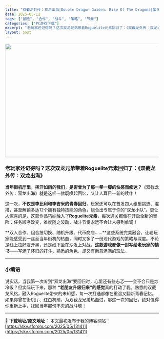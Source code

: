 ```yaml
---
title: "双截龙外传：双龙出海|Double Dragon Gaiden: Rise Of The Dragons|繁简中文"
date: 2025-05-11
tags: ["冒险", "合作", "战斗", "策略", "节奏"]
categories: ["PC游戏下载"]
excerpt: "老玩家还记得吗？这次双龙兄弟带着Roguelite元素回归了：《双截龙外传：双龙出海》 当年街机厅里，挥汗如雨的我们，是否曾为了那一拳一脚的快感而痴迷？《双截龙外传：双龙出海》就是这样一款既唤起回忆，又让人耳目一新的续作！ 这一次，不仅是李比利和李吉米的青春回归，玩家还可以在首发四人组里挑选、混搭，&hellip;"
layout: post
---
```


<img class="aligncenter size-full wp-image-131412" src="https://sky.sfcrom.com/wp-content/uploads/2025/05/2025051017105087.webp" alt="" width="660" height="370" />
<h3>老玩家还记得吗？这次双龙兄弟带着Roguelite元素回归了：《双截龙外传：双龙出海》</h3>
<strong>当年街机厅里，挥汗如雨的我们，是否曾为了那一拳一脚的快感而痴迷？</strong>《双截龙外传：双龙出海》就是这样一款既唤起回忆，又让人耳目一新的续作！

这一次，<strong>不仅是李比利和李吉米的青春回归</strong>，玩家还可以在首发四人组里挑选、混搭，甚至解锁多达12个拥有独特技能的角色，组合出专属于你的“双龙小队”。更让人惊喜的是，这部作品巧妙融入了<strong>Roguelite元素</strong>，每次通关都像在开启全新的冒险：任务顺序改变，难度随之波动，战斗节奏永远不会让人感到单调！

**双人合作、组合技切换、随机升级、代币商店……**这些系统完美融合，让老玩家能感受到一丝丝当年街机的热血，同时又多了一份现代游戏的策略与深度。不论是线上拉好友开黑，还是线下坐在沙发上对战，<strong>这款游戏都像一封写给老玩家的情书</strong>——写满了怀旧的打斗、熟悉的角色、却又有新意满满的玩法。

<hr />

<h3>小编语</h3>
说实话，当我第一次听到“双龙出海”要回归时，心里还有些忐忑——会不会只是炒冷饭？但实际玩下来，那种 <strong>“老朋友升级归来”的感觉</strong>真的打动了我。熟悉的双截龙风格，融入Roguelite带来的未知感，每一次打通都像在重温又翻新青春记忆。如果你曾在街机厅、红白机前，为双截龙兄弟热血过，那这一次的回归，绝对值得你重新上手，找回当年那份不灭的战斗魂！

---
📖 **下载地址/原文地址：** 本文最初发布于我的博客网站：[https://sky.sfcrom.com/2025/05/131411](https://sky.sfcrom.com/2025/05/131411)
